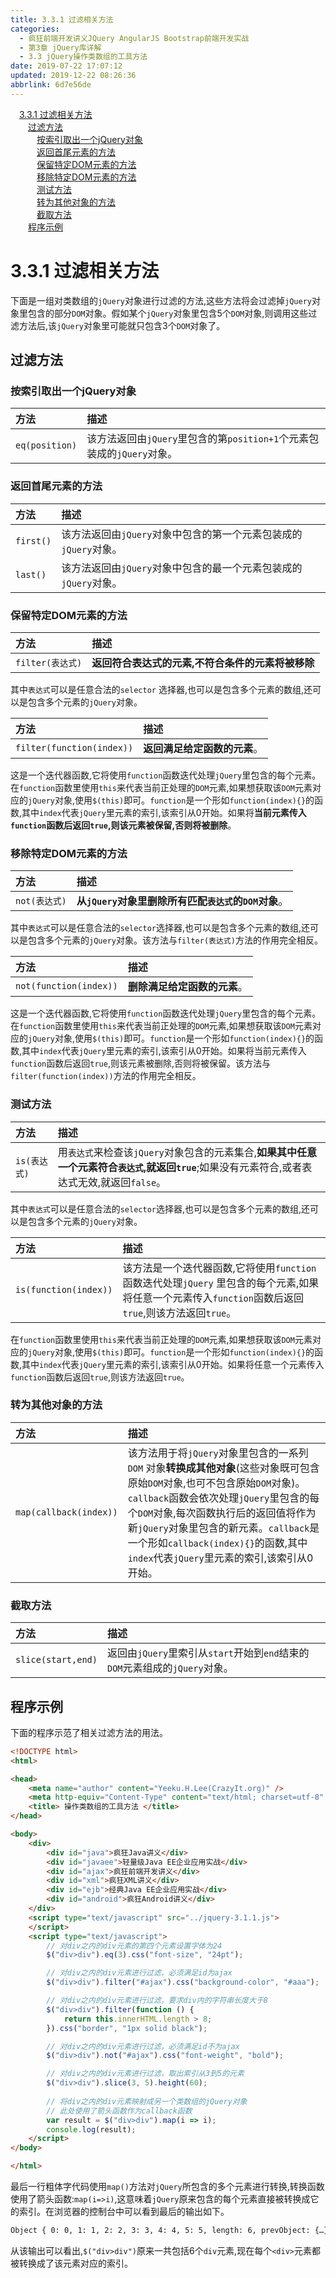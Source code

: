 ```yaml
---
title: 3.3.1 过滤相关方法
categories: 
  - 疯狂前端开发讲义JQuery AngularJS Bootstrap前端开发实战
  - 第3章 jQuery库详解
  - 3.3 jQuery操作类数组的工具方法
date: 2019-07-22 17:07:12
updated: 2019-12-22 08:26:36
abbrlink: 6d7e56de
---
```

<div id='my_toc'><a href="/JavaReadingNotes/6d7e56de/#3-3-1-过滤相关方法" class="header_1">3.3.1 过滤相关方法</a><br><a href="/JavaReadingNotes/6d7e56de/#过滤方法" class="header_2">过滤方法</a><br><a href="/JavaReadingNotes/6d7e56de/#按索引取出一个jQuery对象" class="header_3">按索引取出一个jQuery对象</a><br><a href="/JavaReadingNotes/6d7e56de/#返回首尾元素的方法" class="header_3">返回首尾元素的方法</a><br><a href="/JavaReadingNotes/6d7e56de/#保留特定DOM元素的方法" class="header_3">保留特定DOM元素的方法</a><br><a href="/JavaReadingNotes/6d7e56de/#移除特定DOM元素的方法" class="header_3">移除特定DOM元素的方法</a><br><a href="/JavaReadingNotes/6d7e56de/#测试方法" class="header_3">测试方法</a><br><a href="/JavaReadingNotes/6d7e56de/#转为其他对象的方法" class="header_3">转为其他对象的方法</a><br><a href="/JavaReadingNotes/6d7e56de/#截取方法" class="header_3">截取方法</a><br><a href="/JavaReadingNotes/6d7e56de/#程序示例" class="header_2">程序示例</a><br></div>
<style>.header_1{margin-left: 1em;}.header_2{margin-left: 2em;}.header_3{margin-left: 3em;}.header_4{margin-left: 4em;}.header_5{margin-left: 5em;}.header_6{margin-left: 6em;}</style>
<!--more-->
<script>if (navigator.platform.search('arm')==-1){document.getElementById('my_toc').style.display = 'none';}var e,p = document.getElementsByTagName('p');while (p.length>0) {e = p[0];e.parentElement.removeChild(e);}</script>

<!--end-->
<!--SSTStart-->
# 3.3.1 过滤相关方法 #
下面是一组对类数组的`jQuery`对象进行过滤的方法,这些方法将会过滤掉`jQuery`对象里包含的部分`DOM`对象。假如某个`jQuery`对象里包含5个`DOM`对象,则调用这些过滤方法后,该`jQuery`对象里可能就只包含3个`DOM`对象了。
## 过滤方法 ##
### 按索引取出一个jQuery对象 ###

|方法|描述|
|:---|:---|
|`eq(position)`|该方法返回由`jQuery`里包含的第`position+1`个元素包装成的`jQuery`对象。|
### 返回首尾元素的方法 ###

|方法|描述|
|:---|:---|
|`first()`|该方法返回由`jQuery`对象中包含的第一个元素包装成的`jQuery`对象。|
|`last()`|该方法返回由`jQuery`对象中包含的最一个元素包装成的`jQuery`对象。|

### 保留特定DOM元素的方法 ###

|方法|描述|
|:---|:---|
|`filter(表达式)`|**返回符合表达式的元素,不符合条件的元素将被移除**|
其中`表达式`可以是任意合法的`selector` 选择器,也可以是包含多个元素的数组,还可以是包含多个元素的`jQuery`对象。

|方法|描述|
|:---|:---|
|`filter(function(index))`|**返回满足给定函数的元素**。|
这是一个迭代器函数,它将使用`function`函数迭代处理`jQuery`里包含的每个元素。在`function`函数里使用`this`来代表当前正处理的`DOM`元素,如果想获取该`DOM`元素对应的`jQuery`对象,使用`$(this)`即可。`function`是一个形如`function(index){}`的函数,其中`index`代表`jQuery`里元素的索引,该索引从0开始。如果将**当前元素传入`function`函数后返回`true`,则该元素被保留,否则将被删除**。

### 移除特定DOM元素的方法 ###

|方法|描述|
|:---|:---|
|`not(表达式)`|**从`jQuery`对象里删除所有匹配`表达式`的`DOM`对象**。|
其中`表达式`可以是任意合法的`selector`选择器,也可以是包含多个元素的数组,还可以是包含多个元素的`jQuery`对象。该方法与`filter(表达式)`方法的作用完全相反。

|方法|描述|
|:---|:---|
|`not(function(index))`|**删除满足给定函数的元素**。|
这是一个迭代器函数,它将使用`function`函数迭代处理`jQuery`里包含的每个元素。在`function`函数里使用`this`来代表当前正处理的`DOM`元素,如果想获取该`DOM`元素对应的`jQuery`对象,使用`$(this)`即可。`function`是一个形如`function(index){}`的函数,其中`index`代表`jQuery`里元素的索引,该索引从0开始。如果将当前元素传入`function`函数后返回`true`,则该元素被删除,否则将被保留。该方法与`filter(function(index))`方法的作用完全相反。

### 测试方法 ###

|方法|描述|
|:---|:---|
|`is(表达式)`|用`表达式`来检查该`jQuery`对象包含的元素集合,**如果其中任意一个元素符合`表达式`,就返回`true`**;如果没有元素符合,或者表达式无效,就返回`false`。|

其中`表达式`可以是任意合法的`selector`选择器,也可以是包含多个元素的数组,还可以是包含多个元素的`jQuery`对象。

|方法|描述|
|:---|:---|
|`is(function(index))`|该方法是一个迭代器函数,它将使用`function`函数迭代处理`jQuery` 里包含的每个元素,如果将任意一个元素传入`function`函数后返回`true`,则该方法返回`true`。|

在`function`函数里使用`this`来代表当前正处理的`DOM`元素,如果想获取该`DOM`元素对应的`jQuery`对象,使用`$(this)`即可。`function`是一个形如`function(index){}`的函数,其中`index`代表`jQuery`里元素的索引,该索引从0开始。如果将任意一个元素传入`function`函数后返回`true`,则该方法返回`true`。

### 转为其他对象的方法 ###

|方法|描述|
|:---|:---|
|`map(callback(index))`|该方法用于将`jQuery`对象里包含的一系列`DOM` 对象**转换成其他对象**(这些对象既可包含原始`DOM`对象,也可不包含原始`DOM`对象)。`callback`函数会依次处理`jQuery`里包含的每个`DOM`对象,每次函数执行后的返回值将作为新`jQuery`对象里包含的新元素。`callback`是一个形如`callback(index){}`的函数,其中`index`代表`jQuery`里元素的索引,该索引从0开始。|

### 截取方法 ###

|方法|描述|
|:---|:---|
|`slice(start,end)`|返回由`jQuery`里索引从`start`开始到`end`结束的`DOM`元素组成的`jQuery`对象。|
<!--SSTStop-->

## 程序示例 ##
下面的程序示范了相关过滤方法的用法。
```html
<!DOCTYPE html>
<html>

<head>
    <meta name="author" content="Yeeku.H.Lee(CrazyIt.org)" />
    <meta http-equiv="Content-Type" content="text/html; charset=utf-8" />
    <title> 操作类数组的工具方法 </title>
</head>

<body>
    <div>
        <div id="java">疯狂Java讲义</div>
        <div id="javaee">轻量级Java EE企业应用实战</div>
        <div id="ajax">疯狂前端开发讲义</div>
        <div id="xml">疯狂XML讲义</div>
        <div id="ejb">经典Java EE企业应用实战</div>
        <div id="android">疯狂Android讲义</div>
    </div>
    <script type="text/javascript" src="../jquery-3.1.1.js">
    </script>
    <script type="text/javascript">
        // 对div之内的div元素的第四个元素设置字体为24
        $("div>div").eq(3).css("font-size", "24pt");

        // 对div之内的div元素进行过滤，必须满足id为ajax
        $("div>div").filter("#ajax").css("background-color", "#aaa");

        // 对div之内的div元素进行过滤，要求div内的字符串长度大于8
        $("div>div").filter(function () {
            return this.innerHTML.length > 8;
        }).css("border", "1px solid black");

        // 对div之内的div元素进行过滤，必须满足id不为ajax
        $("div>div").not("#ajax").css("font-weight", "bold");

        // 对div之内的div元素进行过滤，取出索引从3到5的元素
        $("div>div").slice(3, 5).height(60);
        
        // 将div之内的div元素映射成另一个类数组的jQuery对象
        // 此处使用了箭头函数作为callback函数
        var result = $("div>div").map(i => i);
        console.log(result);
    </script>
</body>

</html>
```
最后一行粗体字代码使用`map()`方法对`jQuery`所包含的多个元素进行转换,转换函数使用了箭头函数:`map(i=>i)`,这意味着`jQuery`原来包含的每个元素直接被转换成它的索引。在浏览器的控制台中可以看到最后的输出如下。
```cmd
Object { 0: 0, 1: 1, 2: 2, 3: 3, 4: 4, 5: 5, length: 6, prevObject: {…} }
```
从该输出可以看出,`$("div>div")`原来一共包括6个`div`元素,现在每个`<div>`元素都被转换成了该元素对应的索引。

